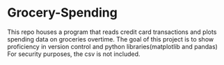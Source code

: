 # Grocery-Spending
This repo houses a program that reads credit card transactions and plots spending data on groceries overtime.
The goal of this project is to show proficiency in version control and python libraries(matplotlib and pandas)
For security purposes, the csv is not included. 

